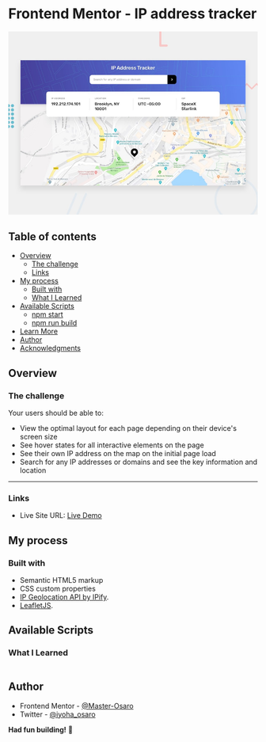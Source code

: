 # Frontend Mentor - IP address tracker

![Design preview for the IP address tracker coding challenge](./design/desktop-preview.jpg)

## Table of contents

- [Overview](#overview)
  - [The challenge](#the-challenge)
  - [Links](#links)
- [My process](#my-process)
  - [Built with](#built-with)
  - [What I Learned](#what-i-learned)
- [Available Scripts](#available-scripts)
    - [npm start](#npm-start)
    - [npm run build](#npm-run-build)
- [Learn More](#learn-more)
- [Author](#author)
- [Acknowledgments](#acknowledgments)


## Overview

### The challenge

Your users should be able to:

- View the optimal layout for each page depending on their device's screen size
- See hover states for all interactive elements on the page
- See their own IP address on the map on the initial page load
- Search for any IP addresses or domains and see the key information and location

---



### Links

- Live Site URL: [Live Demo](#)

## My process

### Built with

- Semantic HTML5 markup
- CSS custom properties
- [IP Geolocation API by IPify](https://geo.ipify.org/).
- [LeafletJS](https://leafletjs.com/).


## Available Scripts


### What I Learned

```js


```




## Author
- Frontend Mentor - [@Master-Osaro](https://www.frontendmentor.io/profile/yourusername)
- Twitter - [@iyoha_osaro](https://www.twitter.com/yourusername)

**Had fun building!** 🚀

